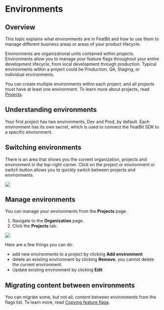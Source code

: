# Environments

## Overview

This topic explains what environments are in FeatBit and how to use them to manage different business areas or areas of your product lifecycle.

Environments are organizational units contained within projects. Environments allow you to manage your feature flags throughout your entire development lifecycle, from local development through production. Typical environments within a project could be Production, QA, Staging, or individual environments.

You can create multiple environments within each project, and all projects must have at least one environment. To learn more about projects, read [Projects](projects.md).

## Understanding environments

Your first project has two environments, Dev and Prod, by default. Each environment has its own secret, which is used to connect the FeatBit SDK to a specific environment.

## Switching environments

There is an area that shows you the current organization, projects and environment in the top-right corner. Click on the project or environment or switch button allows you to quickly switch between projects and environments.

![](../feature-flags/assets/organizing-flags/environments/001.webp)

## Manage environments

You can manage your environments from the **Projects** page.

1. Navigate to the **Organization** page.
2.  Click the **Projects** tab.

![](../feature-flags/assets/organizing-flags/environments/002.webp)

Here are a few things you can do:

* add new environments to a project by clicking **Add environment**
* delete an existing environment by clicking **Remove**, you cannot delete the current environment.
* Update existing environment by clicking **Edit**

## Migrating content between environments <a href="#migrating-content-between-environments" id="migrating-content-between-environments"></a>

You can migrate some, but not all, content between environments from the flags list. To learn more, read [Copying feature flags](the-flags-list.md#copying-feature-flags).
